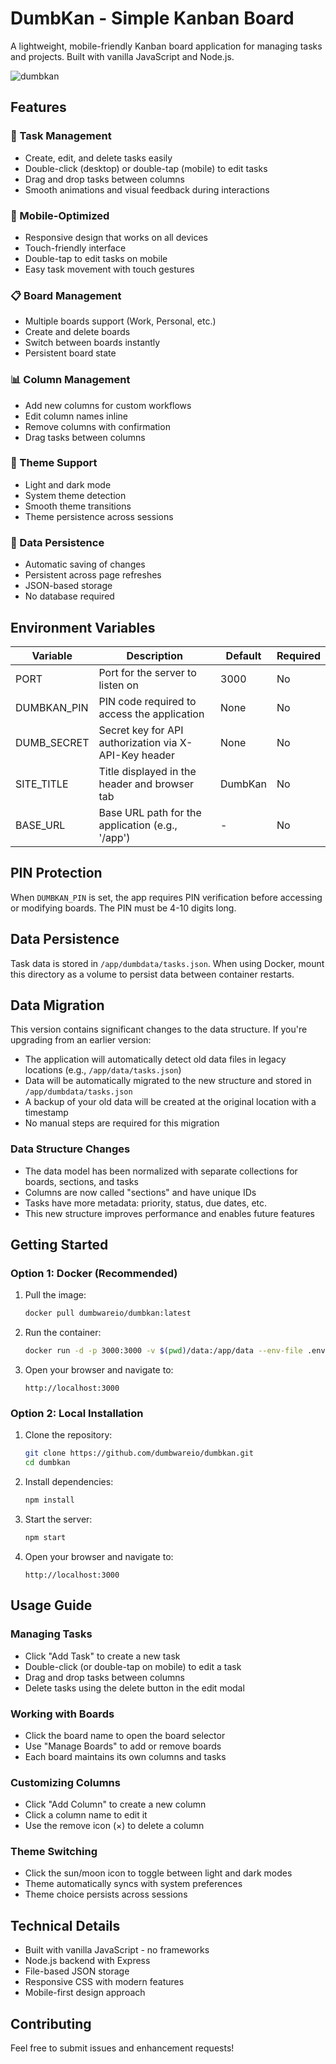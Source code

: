 # DumbKan - Simple Kanban Board

A lightweight, mobile-friendly Kanban board application for managing tasks and projects. Built with vanilla JavaScript and Node.js.

![dumbkan](https://github.com/user-attachments/assets/80d32ace-a8b9-476b-a235-df857c1d0c36)


## Features

### 🎯 Task Management
- Create, edit, and delete tasks easily
- Double-click (desktop) or double-tap (mobile) to edit tasks
- Drag and drop tasks between columns
- Smooth animations and visual feedback during interactions

### 📱 Mobile-Optimized
- Responsive design that works on all devices
- Touch-friendly interface
- Double-tap to edit tasks on mobile
- Easy task movement with touch gestures

### 📋 Board Management
- Multiple boards support (Work, Personal, etc.)
- Create and delete boards
- Switch between boards instantly
- Persistent board state

### 📊 Column Management
- Add new columns for custom workflows
- Edit column names inline
- Remove columns with confirmation
- Drag tasks between columns

### 🎨 Theme Support
- Light and dark mode
- System theme detection
- Smooth theme transitions
- Theme persistence across sessions

### 💾 Data Persistence
- Automatic saving of changes
- Persistent across page refreshes
- JSON-based storage
- No database required

## Environment Variables

| Variable | Description | Default | Required |
|----------|-------------|---------|----------|
| PORT | Port for the server to listen on | 3000 | No |
| DUMBKAN_PIN | PIN code required to access the application | None | No |
| DUMB_SECRET | Secret key for API authorization via X-API-Key header | None | No |
| SITE_TITLE | Title displayed in the header and browser tab | DumbKan | No |
| BASE_URL | Base URL path for the application (e.g., '/app') | - | No |

## PIN Protection
When `DUMBKAN_PIN` is set, the app requires PIN verification before accessing or modifying boards. The PIN must be 4-10 digits long.

## Data Persistence
Task data is stored in `/app/dumbdata/tasks.json`. When using Docker, mount this directory as a volume to persist data between container restarts.

## Data Migration
This version contains significant changes to the data structure. If you're upgrading from an earlier version:

- The application will automatically detect old data files in legacy locations (e.g., `/app/data/tasks.json`)
- Data will be automatically migrated to the new structure and stored in `/app/dumbdata/tasks.json`
- A backup of your old data will be created at the original location with a timestamp
- No manual steps are required for this migration

### Data Structure Changes
- The data model has been normalized with separate collections for boards, sections, and tasks
- Columns are now called "sections" and have unique IDs
- Tasks have more metadata: priority, status, due dates, etc.
- This new structure improves performance and enables future features

## Getting Started

### Option 1: Docker (Recommended)
1. Pull the image:
   ```bash
   docker pull dumbwareio/dumbkan:latest
   ```

2. Run the container:
   ```bash
   docker run -d -p 3000:3000 -v $(pwd)/data:/app/data --env-file .env dumbwareio/dumbkan:latest
   ```

3. Open your browser and navigate to:
   ```
   http://localhost:3000
   ```

### Option 2: Local Installation
1. Clone the repository:
   ```bash
   git clone https://github.com/dumbwareio/dumbkan.git
   cd dumbkan
   ```

2. Install dependencies:
   ```bash
   npm install
   ```

3. Start the server:
   ```bash
   npm start
   ```

4. Open your browser and navigate to:
   ```
   http://localhost:3000
   ```

## Usage Guide

### Managing Tasks
- Click "Add Task" to create a new task
- Double-click (or double-tap on mobile) to edit a task
- Drag and drop tasks between columns
- Delete tasks using the delete button in the edit modal

### Working with Boards
- Click the board name to open the board selector
- Use "Manage Boards" to add or remove boards
- Each board maintains its own columns and tasks

### Customizing Columns
- Click "Add Column" to create a new column
- Click a column name to edit it
- Use the remove icon (×) to delete a column

### Theme Switching
- Click the sun/moon icon to toggle between light and dark modes
- Theme automatically syncs with system preferences
- Theme choice persists across sessions

## Technical Details

- Built with vanilla JavaScript - no frameworks
- Node.js backend with Express
- File-based JSON storage
- Responsive CSS with modern features
- Mobile-first design approach

## Contributing

Feel free to submit issues and enhancement requests! 
